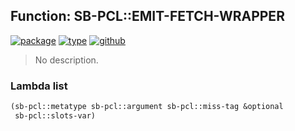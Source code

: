 ## Function: SB-PCL::EMIT-FETCH-WRAPPER
[![package](https://img.shields.io/badge/Package-SB--PCL-5f9ea0.svg?style=social&colorA=999999)](../) [![type](https://img.shields.io/badge/Type-Function-5f9ea0.svg?style=social&colorA=999999)](../#function) [![github](https://img.shields.io/badge/GitHub-View_the_source-5f9ea0.svg?style=social&colorA=999999&logo=github)](https://github.com/sbcl/sbcl/blob/master/src/pcl/dlisp.lisp/) 

> No description.

### Lambda list
```cl
(sb-pcl::metatype sb-pcl::argument sb-pcl::miss-tag &optional
 sb-pcl::slots-var)
```
